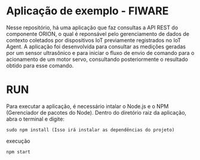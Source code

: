 # Aplicação de exemplo - FIWARE
Nesse repositório, há uma aplicação que faz consultas a API REST do componente ORION, o qual é reponsável pelo gerenciamento de dados de contexto coletados por dispositivos IoT previamente registrados no IoT Agent. A aplicação foi desenvolvida para consultar as medições geradas por um sensor ultrasônico e para iniciar o fluxo de envio de comando para o acionamento de um motor servo, consultando posteriormente o resultado obtido para esse comando.
# RUN
Para executar a aplicação, é necessário intalar o Node.js e o NPM (Gerenciador de pacotes do Node). 
Dentro do diretório raiz da aplicação, abra o terminal e digite: 
```
sudo npm install (Isso irá instalar as dependências do projeto)
```
execução
```
npm start
```



